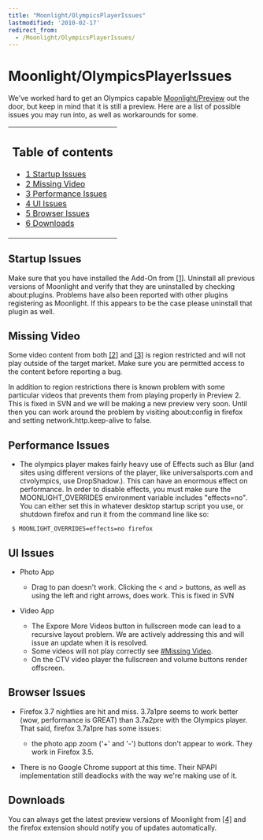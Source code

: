 ```yaml
---
title: "Moonlight/OlympicsPlayerIssues"
lastmodified: '2010-02-17'
redirect_from:
  - /Moonlight/OlympicsPlayerIssues/
---
```


Moonlight/OlympicsPlayerIssues
==============================

We've worked hard to get an Olympics capable [Moonlight/Preview](/Moonlight/Preview "Moonlight/Preview") out the door, but keep in mind that it is still a preview. Here are a list of possible issues you may run into, as well as workarounds for some.

<table>
<col width="100%" />
<tbody>
<tr class="odd">
<td align="left"><h2>Table of contents</h2>
<ul>
<li><a href="#startup-issues">1 Startup Issues</a></li>
<li><a href="#missing-video">2 Missing Video</a></li>
<li><a href="#performance-issues">3 Performance Issues</a></li>
<li><a href="#ui-issues">4 UI Issues</a></li>
<li><a href="#browser-issues">5 Browser Issues</a></li>
<li><a href="#downloads">6 Downloads</a></li>
</ul></td>
</tr>
</tbody>
</table>

Startup Issues
--------------

Make sure that you have installed the Add-On from [[1]](http://www.go-mono.com/moonlight/prerelease.aspx). Uninstall all previous versions of Moonlight and verify that they are uninstalled by checking about:plugins. Problems have also been reported with other plugins registering as Moonlight. If this appears to be the case please uninstall that plugin as well.

Missing Video
-------------

Some video content from both [[2]](http://nbcolympics.com/) and [[3]](http://ctvolympics.com) is region restricted and will not play outside of the target market. Make sure you are permitted access to the content before reporting a bug.

In addition to region restrictions there is known problem with some particular videos that prevents them from playing properly in Preview 2. This is fixed in SVN and we will be making a new preview very soon. Until then you can work around the problem by visiting about:config in firefox and setting network.http.keep-alive to false.

Performance Issues
------------------

-   The olympics player makes fairly heavy use of Effects such as Blur (and sites using different versions of the player, like universalsports.com and ctvolympics, use DropShadow.). This can have an enormous effect on performance. In order to disable effects, you must make sure the MOONLIGHT_OVERRIDES environment variable includes "effects=no". You can either set this in whatever desktop startup script you use, or shutdown firefox and run it from the command line like so:

<!-- -->

     $ MOONLIGHT_OVERRIDES=effects=no firefox

UI Issues
---------

-   Photo App
    -   Drag to pan doesn't work. Clicking the \< and \> buttons, as well as using the left and right arrows, does work. This is fixed in SVN

-   Video App
    -   The Expore More Videos button in fullscreen mode can lead to a recursive layout problem. We are actively addressing this and will issue an update when it is resolved.
    -   Some videos will not play correctly see [#Missing Video](#missing-video).
    -   On the CTV video player the fullscreen and volume buttons render offscreen.

Browser Issues
--------------

-   Firefox 3.7 nightlies are hit and miss. 3.7a1pre seems to work better (wow, performance is GREAT) than 3.7a2pre with the Olympics player. That said, firefox 3.7a1pre has some issues:
    -   the photo app zoom ('+' and '-') buttons don't appear to work. They work in Firefox 3.5.

-   There is no Google Chrome support at this time. Their NPAPI implementation still deadlocks with the way we're making use of it.

Downloads
---------

You can always get the latest preview versions of Moonlight from [[4]](http://www.go-mono.com/moonlight/prerelease.aspx) and the firefox extension should notify you of updates automatically.

